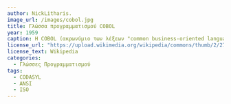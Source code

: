 ```yaml
---
author: NickLitharis.
image_url: /images/cobol.jpg
title: Γλώσσα προγραμματισμού COBOL
year: 1959
caption: Η COBOL (ακρωνύμιο των λέξεων "common business-oriented language") είναι μια μεταγλωττισμένη γλώσσα προγραμματισμού υπολογιστών που μοιάζει με την αγγλική και έχει σχεδιαστεί για επιχειρηματική χρήση. Είναι μια προστακτική, διαδικαστική και, από το 2002, αντικειμενοστραφής γλώσσα. Η COBOL χρησιμοποιείται κυρίως σε επιχειρηματικά, οικονομικά και διοικητικά συστήματα για εταιρείες και κυβερνήσεις. Η COBOL εξακολουθεί να χρησιμοποιείται ευρέως σε εφαρμογές που αναπτύσσονται σε κεντρικούς υπολογιστές, όπως εργασίες επεξεργασίας παρτίδων και συναλλαγών μεγάλης κλίμακας.
license_url: "https://upload.wikimedia.org/wikipedia/commons/thumb/2/27/COBOL_Report_Apr60.djvu/page1-220px-COBOL_Report_Apr60.djvu.jpg" 
license_text: Wikipedia
categories:
  - Γλώσσες Προγραμματισμού
tags:
  - CODASYL
  - ANSI
  - ISO
---
```

